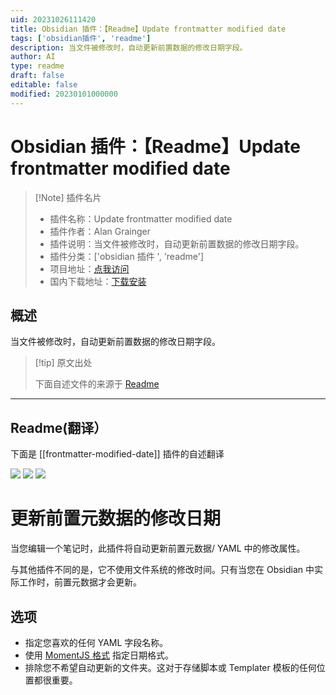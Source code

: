 ```yaml
---
uid: 20231026111420
title: Obsidian 插件：【Readme】Update frontmatter modified date
tags: ['obsidian插件', 'readme']
description: 当文件被修改时，自动更新前置数据的修改日期字段。
author: AI
type: readme
draft: false
editable: false
modified: 20230101000000
---
```


# Obsidian 插件：【Readme】Update frontmatter modified date

> [!Note] 插件名片
> - 插件名称：Update frontmatter modified date
> - 插件作者：Alan Grainger
> - 插件说明：当文件被修改时，自动更新前置数据的修改日期字段。
> - 插件分类：['obsidian 插件 ', 'readme']
> - 项目地址：[点我访问](https://github.com/alangrainger/obsidian-frontmatter-modified-date)
> - 国内下载地址：[下载安装](https://pkmer.cn/products/plugin/pluginMarket/?frontmatter-modified-date)

## 概述

当文件被修改时，自动更新前置数据的修改日期字段。

> [!tip] 原文出处
>
>下面自述文件的来源于 [Readme](https://ghproxy.net/https://raw.githubusercontent.com/alangrainger/obsidian-frontmatter-modified-date/main/README.md)

---

## Readme(翻译）

下面是 [[frontmatter-modified-date]] 插件的自述翻译

![](https://img.shields.io/github/license/alangrainger/obsidian-frontmatter-modified-date) ![](https://img.shields.io/github/v/release/alangrainger/obsidian-frontmatter-modified-date?style=flat-square) ![](https://img.shields.io/github/downloads/alangrainger/obsidian-frontmatter-modified-date/total)

# 更新前置元数据的修改日期

当您编辑一个笔记时，此插件将自动更新前置元数据/ YAML 中的修改属性。

与其他插件不同的是，它不使用文件系统的修改时间。只有当您在 Obsidian 中实际工作时，前置元数据才会更新。

## 选项

- 指定您喜欢的任何 YAML 字段名称。
- 使用 [MomentJS 格式](https://momentjs.com/docs/#/displaying/format/) 指定日期格式。
- 排除您不希望自动更新的文件夹。这对于存储脚本或 Templater 模板的任何位置都很重要。



